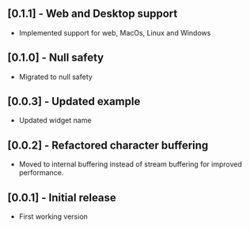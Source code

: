 ## [0.1.1] - Web and Desktop support

* Implemented support for web, MacOs, Linux and Windows

## [0.1.0] - Null safety

* Migrated to null safety

## [0.0.3] - Updated example

* Updated widget name

## [0.0.2] - Refactored character buffering

* Moved to internal buffering instead of stream buffering for improved performance.

## [0.0.1] - Initial release

* First working version

